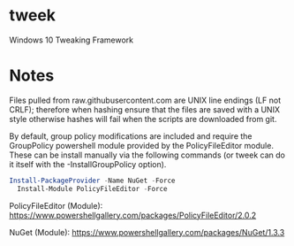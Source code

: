 # tweek
Windows 10 Tweaking Framework


# Notes

Files pulled from raw.githubusercontent.com are UNIX line endings (LF not
CRLF); therefore when hashing ensure that the files are saved with a UNIX
style otherwise hashes will fail when the scripts are downloaded from git.

By default, group policy modifications are included and require the
GroupPolicy powershell module provided by the PolicyFileEditor module. These
can be install manually via the following commands (or tweek can do it itself
with the -InstallGroupPolicy option).

```powershell
Install-PackageProvider -Name NuGet -Force
  Install-Module PolicyFileEditor -Force
```

PolicyFileEditor (Module): https://www.powershellgallery.com/packages/PolicyFileEditor/2.0.2

NuGet (Module): https://www.powershellgallery.com/packages/NuGet/1.3.3